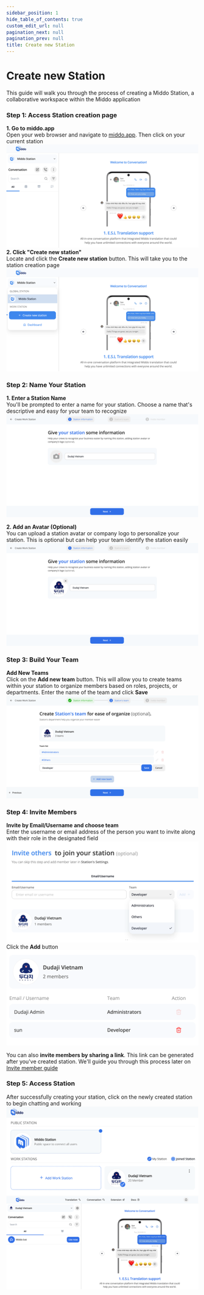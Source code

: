 ```yaml
---
sidebar_position: 1
hide_table_of_contents: true
custom_edit_url: null
pagination_next: null
pagination_prev: null
title: Create new Station
---
```

# Create new Station

This guide will walk you through the process of creating a Middo Station, a collaborative workspace within the Middo application  

### Step 1: Access Station creation page

**1\. Go to middo.app**  
Open your web browser and navigate to [middo.app](https:/middo.app). Then click on your current station  
![](./img/how-to-create-station-1.png)
**2\. Click "Create new station"**  
Locate and click the **Create new station** button. This will take you to the station creation page  
![](./img/how-to-create-station-2.png)

### Step 2: Name Your Station

**1\. Enter a Station Name**  
You'll be prompted to enter a name for your station. Choose a name that's descriptive and easy for your team to recognize  
![](./img/how-to-create-station-3.png)

**2\. Add an Avatar (Optional)**  
You can upload a station avatar or company logo to personalize your station. This is optional but can help your team identify the station easily  
![](./img/how-to-create-station-4.png)  
### Step 3: Build Your Team

**Add New Teams**  
Click on the **Add new team** button. This will allow you to create teams within your station to organize members based on roles, projects, or departments. Enter the name of the team and click **Save**  
![](./img/how-to-create-station-5.png)



### Step 4: Invite Members  
**Invite by Email/Username and choose team**  
Enter the username or email address of the person you want to invite along with their role in the designated field  
![](./img/how-to-create-station-6.png)  
Click the **Add** button  
![](./img/how-to-create-station-7.png)

You can also **invite members by sharing a link**. This link can be generated after you've created station. We'll guide you through this process later on [Invite member guide](./invite-members)

### Step 5: Access Station

After successfully creating your station, click on the newly created station to begin chatting and working  
![](./img/how-to-create-station-8.png)  
![](./img/how-to-create-station-9.png)

